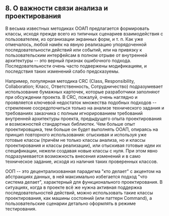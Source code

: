 ## 8. О важности связи анализа и проектирования

В весьма известных методиках ООАП предлагается формировать классы, исходя прежде всего из типичных сценариев взаимодействия с пользователем, из организации экранных форм, и т. п. Как уже отмечалось, любой намёк на явную реализацию упорядоченной последовательности действий или событий, или на привязку к пользовательским интерфейсам в полном отрыве от внутренней архитектуры -- это верный признак ошибочного подхода. Последовательности очень часто подвержены модификациям, и последствия таких изменений слабо предсказуемы.

Например, популярная методика CRC (Class, Responsibility, Collaboration; Класс, Ответственность, Сотрудничество) подразумевает использование бумажных карточек, которые разработчики заполняют при обсуждении проекта. В CRC, пожалуй, очень наглядно и проявляется ключевой недостаток множества подобных подходов -- стремление сосредоточиться только на анализе технического задания и требованиях заказчика с полным игнорированием требований внутренней архитектуры проекта, предыдущего опыта проектирования и возможностей стандартных библиотек. Чем больше опыт проектировщика, тем больше он будет выполнять ООАП, опираясь на принцип повторного использования: отыскивая и используя уже готовые классы (причём не только классы анализа, но и классы проектирования и классы реализации), или отыскивая готовые идеи их спецификации, нежели создавая новые классы с нуля. При этом явно подразумевается возможность внесения изменений и в само техническое задание, исходя из наличия таких проверенных классов.

ООП -- это децентрализованная парадигма "кто делает" с акцентом на абстракциях данных, в ней максимально избегается подход "что система делает", характерный для функционального проектирования. В ситуациях, когда в проекте всё же нужна активная поддержка последовательностей действий, можно использовать такие классы проектирования, как машины состояний (или паттерн Command), а пользовательские сценарии детально оформлять в режиме тестирования.
